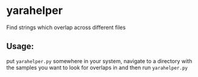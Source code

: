 # yarahelper
Find strings which overlap across different files

## Usage:
put `yarahelper.py` somewhere in your system, navigate to a directory with the samples you want to look for overlaps in and then run `yarahelper.py`
